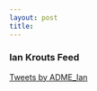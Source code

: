 ```yaml
---
layout: post
title:
---
```

<div class="row">
   <div class="col-md-4"></div>
   <div class="container">
      <div class="col-md-4">
         <div class="panel panel-danger">
            <div class="panel-heading">
               <h3 class="panel-title"><i class="fa fa-twitter-square" aria-hidden="true"></i>
                  Ian Krouts Feed
               </h3>
            </div>
            <div class="panel-body">
             <a class="twitter-timeline" href="https://twitter.com/ADME_Ian?ref_src=twsrc%5Etfw">Tweets by ADME_Ian</a> <script async src="https://platform.twitter.com/widgets.js"                charset="utf-8"></script>  
            </div>
         </div>
      </div>
   </div>
   <div class="col-md-4">
   </div>
</div>
<script async src="//platform.twitter.com/widgets.js" charset="utf-8"></script>
<link href="https://maxcdn.bootstrapcdn.com/bootstrap/3.3.7/css/bootstrap.min.css" rel="stylesheet">
<script src="https://maxcdn.bootstrapcdn.com/bootstrap/3.3.7/js/bootstrap.min.js"></script>
<link href="https://maxcdn.bootstrapcdn.com/font-awesome/4.7.0/css/font-awesome.min.css" rel="stylesheet">
